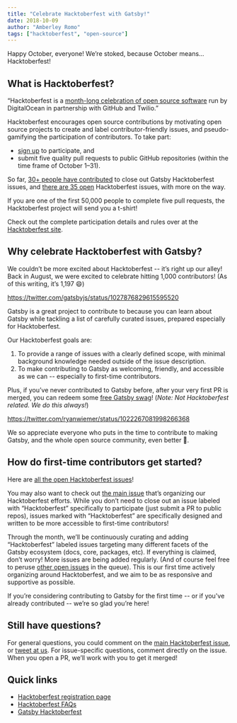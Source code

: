 ```yaml
---
title: "Celebrate Hacktoberfest with Gatsby!"
date: 2018-10-09
author: "Amberley Romo"
tags: ["hacktoberfest", "open-source"]
---
```


Happy October, everyone! We’re stoked, because October means… Hacktoberfest!

## What is Hacktoberfest?

“Hacktoberfest is a [month-long celebration of open source software](https://hacktoberfest.digitalocean.com/faq) run by DigitalOcean in partnership with GitHub and Twilio.”

Hacktoberfest encourages open source contributions by motivating open source projects to create and label contributor-friendly issues, and pseudo-gamifying the participation of contributors. To take part:

- [sign up](https://hacktoberfest.digitalocean.com/sign_up/register) to participate, and
- submit five quality pull requests to public GitHub repositories (within the time frame of October 1–31).

So far, [30+ people have contributed](https://github.com/gatsbyjs/gatsby/issues?q=is%3Aissue+sort%3Aupdated-desc+label%3AHacktoberfest+is%3Aclosed) to close out Gatsby Hacktoberfest issues, and [there are 35 open](https://github.com/gatsbyjs/gatsby/issues?q=is%3Aissue+sort%3Aupdated-desc+label%3AHacktoberfest+is%3Aopen) Hacktoberfest issues, with more on the way.

If you are one of the first 50,000 people to complete five pull requests, the Hacktoberfest project will send you a t-shirt!

Check out the complete participation details and rules over at the [Hacktoberfest site](https://hacktoberfest.digitalocean.com/details).

## Why celebrate Hacktoberfest with Gatsby?

We couldn’t be more excited about Hacktoberfest -- it’s right up our alley! Back in August, we were excited to celebrate hitting 1,000 contributors! (As of this writing, it’s 1,197 😄)

https://twitter.com/gatsbyjs/status/1027876829615595520

Gatsby is a great project to contribute to because you can learn about Gatsby while tackling a list of carefully curated issues, prepared especially for Hacktoberfest.

Our Hacktoberfest goals are:

1. To provide a range of issues with a clearly defined scope, with minimal background knowledge needed outside of the issue description.
2. To make contributing to Gatsby as welcoming, friendly, and accessible as we can -- especially to first-time contributors.

Plus, if you’ve never contributed to Gatsby before, after your very first PR is merged, you can redeem some [free Gatsby swag](/contributing/contributor-swag/)! (_Note: Not Hacktoberfest related. We do this always!_)

https://twitter.com/ryanwiemer/status/1022267081998266368

We so appreciate everyone who puts in the time to contribute to making Gatsby, and the whole open source community, even better 💜.

## How do first-time contributors get started?

Here are [all the open Hacktoberfest issues](https://github.com/gatsbyjs/gatsby/issues?q=is%3Aissue+sort%3Aupdated-desc+label%3AHacktoberfest+is%3Aopen)!

You may also want to check out [the main issue](https://github.com/gatsbyjs/gatsby/issues/8719) that’s organizing our Hacktoberfest efforts. While you don’t need to close out an issue labeled with “Hacktoberfest” specifically to participate (just submit a PR to public repos), issues marked with “Hacktoberfest” are specifically designed and written to be more accessible to first-time contributors!

Through the month, we’ll be continuously curating and adding “Hacktoberfest” labeled issues targeting many different facets of the Gatsby ecosystem (docs, core, packages, etc). If everything is claimed, don’t worry! More issues are being added regularly. (And of course feel free to peruse [other open issues](https://github.com/gatsbyjs/gatsby/issues) in the queue). This is our first time actively organizing around Hacktoberfest, and we aim to be as responsive and supportive as possible.

If you’re considering contributing to Gatsby for the first time -- or if you've already contributed -- we’re so glad you’re here!

## Still have questions?

For general questions, you could comment on the [main Hacktoberfest issue](https://github.com/gatsbyjs/gatsby/issues/8719), or [tweet at us](https://twitter.com/gatsbyjs). For issue-specific questions, comment directly on the issue. When you open a PR, we’ll work with you to get it merged!

## Quick links

- [Hacktoberfest registration page](https://hacktoberfest.digitalocean.com/sign_up/register)
- [Hacktoberfest FAQs](https://hacktoberfest.digitalocean.com/faq)
- [Gatsby Hacktoberfest](https://github.com/gatsbyjs/gatsby/issues/8719)
